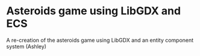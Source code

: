 # Asteroids game using LibGDX and ECS

A re-creation of the asteroids game using LibGDX and an entity component system (Ashley)